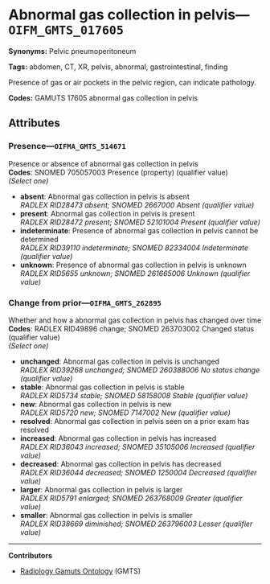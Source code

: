 # Abnormal gas collection in pelvis—`OIFM_GMTS_017605`

**Synonyms:** Pelvic pneumoperitoneum

**Tags:** abdomen, CT, XR, pelvis, abnormal, gastrointestinal, finding

Presence of gas or air pockets in the pelvic region, can indicate pathology.

**Codes:** GAMUTS 17605 abnormal gas collection in pelvis

## Attributes

### Presence—`OIFMA_GMTS_514671`

Presence or absence of abnormal gas collection in pelvis  
**Codes**: SNOMED 705057003 Presence (property) (qualifier value)  
*(Select one)*

- **absent**: Abnormal gas collection in pelvis is absent  
_RADLEX RID28473 absent; SNOMED 2667000 Absent (qualifier value)_
- **present**: Abnormal gas collection in pelvis is present  
_RADLEX RID28472 present; SNOMED 52101004 Present (qualifier value)_
- **indeterminate**: Presence of abnormal gas collection in pelvis cannot be determined  
_RADLEX RID39110 indeterminate; SNOMED 82334004 Indeterminate (qualifier value)_
- **unknown**: Presence of abnormal gas collection in pelvis is unknown  
_RADLEX RID5655 unknown; SNOMED 261665006 Unknown (qualifier value)_

### Change from prior—`OIFMA_GMTS_262895`

Whether and how a abnormal gas collection in pelvis has changed over time  
**Codes**: RADLEX RID49896 change; SNOMED 263703002 Changed status (qualifier value)  
*(Select one)*

- **unchanged**: Abnormal gas collection in pelvis is unchanged  
_RADLEX RID39268 unchanged; SNOMED 260388006 No status change (qualifier value)_
- **stable**: Abnormal gas collection in pelvis is stable  
_RADLEX RID5734 stable; SNOMED 58158008 Stable (qualifier value)_
- **new**: Abnormal gas collection in pelvis is new  
_RADLEX RID5720 new; SNOMED 7147002 New (qualifier value)_
- **resolved**: Abnormal gas collection in pelvis seen on a prior exam has resolved  
- **increased**: Abnormal gas collection in pelvis has increased  
_RADLEX RID36043 increased; SNOMED 35105006 Increased (qualifier value)_
- **decreased**: Abnormal gas collection in pelvis has decreased  
_RADLEX RID36044 decreased; SNOMED 1250004 Decreased (qualifier value)_
- **larger**: Abnormal gas collection in pelvis is larger  
_RADLEX RID5791 enlarged; SNOMED 263768009 Greater (qualifier value)_
- **smaller**: Abnormal gas collection in pelvis is smaller  
_RADLEX RID38669 diminished; SNOMED 263796003 Lesser (qualifier value)_

---

**Contributors**

- [Radiology Gamuts Ontology](https://gamuts.net/) (GMTS)